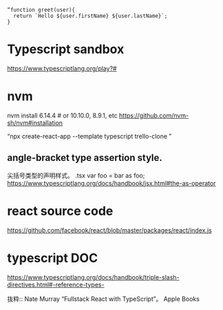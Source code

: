 ```
“function greet(user){
  return `Hello ${user.firstName} ${user.lastName}`;
}
```
# Typescript sandbox
https://www.typescriptlang.org/play?#

# nvm
nvm install 6.14.4 # or 10.10.0, 8.9.1, etc
https://github.com/nvm-sh/nvm#installation

“npx create-react-app --template typescript trello-clone
”


## angle-bracket type assertion style. 
尖括号类型的声明样式。 .tsx
var foo = bar as foo;
https://www.typescriptlang.org/docs/handbook/jsx.html#the-as-operator

# react source code
https://github.com/facebook/react/blob/master/packages/react/index.js

# typescript DOC
https://www.typescriptlang.org/docs/handbook/triple-slash-directives.html#-reference-types-

抜粋:: Nate Murray  “Fullstack React with TypeScript”。 Apple Books  
